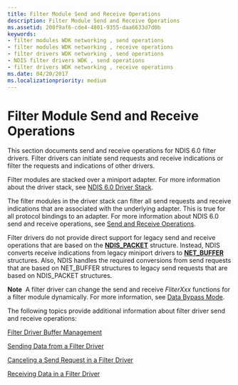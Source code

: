 ```yaml
---
title: Filter Module Send and Receive Operations
description: Filter Module Send and Receive Operations
ms.assetid: 208f9af6-cde4-4801-9355-daa6633d7d0b
keywords:
- filter modules WDK networking , send operations
- filter modules WDK networking , receive operations
- filter drivers WDK networking , send operations
- NDIS filter drivers WDK , send operations
- filter drivers WDK networking , receive operations
ms.date: 04/20/2017
ms.localizationpriority: medium
---
```


# Filter Module Send and Receive Operations





This section documents send and receive operations for NDIS 6.0 filter drivers. Filter drivers can initiate send requests and receive indications or filter the requests and indications of other drivers.

Filter modules are stacked over a miniport adapter. For more information about the driver stack, see [NDIS 6.0 Driver Stack](ndis-driver-stack.md).

The filter modules in the driver stack can filter all send requests and receive indications that are associated with the underlying adapter. This is true for all protocol bindings to an adapter. For more information about NDIS 6.0 send and receive operations, see [Send and Receive Operations](send-and-receive-operations.md).

Filter drivers do not provide direct support for legacy send and receive operations that are based on the [**NDIS\_PACKET**](/previous-versions/windows/hardware/network/ff557086(v=vs.85)) structure. Instead, NDIS converts receive indications from legacy miniport drivers to [**NET\_BUFFER**](/windows-hardware/drivers/ddi/ndis/ns-ndis-_net_buffer) structures. Also, NDIS handles the required conversions from send requests that are based on NET\_BUFFER structures to legacy send requests that are based on NDIS\_PACKET structures.

**Note**  A filter driver can change the send and receive *FliterXxx* functions for a filter module dynamically. For more information, see [Data Bypass Mode](data-bypass-mode.md).

 

The following topics provide additional information about filter driver send and receive operations:

[Filter Driver Buffer Management](filter-driver-buffer-management.md)

[Sending Data from a Filter Driver](sending-data-from-a-filter-driver.md)

[Canceling a Send Request in a Filter Driver](canceling-a-send-request-in-a-filter-driver.md)

[Receiving Data in a Filter Driver](receiving-data-in-a-filter-driver.md)

 

